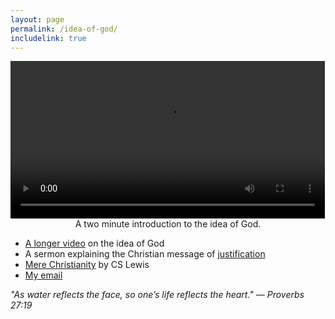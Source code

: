 ```yaml
---
layout: page
permalink: /idea-of-god/
includelink: true
---
```


<div class="imgcap" style="display: block; margin-left: auto; margin-right: auto; width:99.9%">
    <div style="width:100%; min-width:250px; display: inline-block; vertical-align: top;text-align:center;padding-right:10px;">
    <video style="width:100%;min-width:250px;" controls>
      <source src="/assets/idea-of-god.mp4" type="video/mp4">
      Your browser does not support HTML video.
    </video>
    <div style="text-align: center;">A two minute introduction to the idea of God.</div>
  </div>
</div>

* [A longer video](https://www.youtube.com/watch?v=f-wWBGo6a2w) on the idea of God
* A sermon explaining the Christian message of [justification](/justification/)
* [Mere Christianity](https://www.amazon.com/Mere-Christianity-C-S-Lewis/dp/0060652926) by CS Lewis
* [My email](/static/email.txt)

_"As water reflects the face, so one’s life reflects the heart." — Proverbs 27:19_